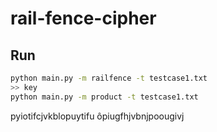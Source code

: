 # rail-fence-cipher

## Run
```bash
python main.py -m railfence -t testcase1.txt
>> key
python main.py -m product -t testcase1.txt
```
pyiotifcjvkblopuytifu
ôpiugfhjvbnjpoougivj